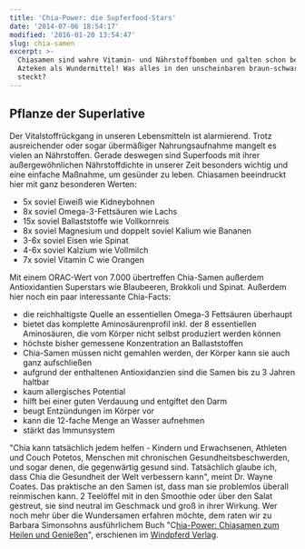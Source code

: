 ```yaml
---
title: 'Chia-Power: die Supferfood-Stars'
date: '2014-07-06 18:54:17'
modified: '2016-01-20 13:54:47'
slug: chia-samen
excerpt: >-
  Chiasamen sind wahre Vitamin- und Nährstoffbomben und galten schon bei den
  Azteken als Wundermittel! Was alles in den unscheinbaren braun-schwarzen Samen
  steckt?
---
```


## Pflanze der Superlative

Der Vitalstoffrückgang in unseren Lebensmitteln ist alarmierend. Trotz ausreichender oder sogar übermäßiger Nahrungsaufnahme mangelt es vielen an Nährstoffen. Gerade deswegen sind Superfoods mit ihrer außergewöhnlichen Nährstoffdichte in unserer Zeit besonders wichtig und eine einfache Maßnahme, um gesünder zu leben. Chiasamen beeindruckt hier mit ganz besonderen Werten:

*   5x soviel Eiweiß wie Kidneybohnen
*   8x soviel Omega-3-Fettsäuren wie Lachs
*   15x soviel Ballaststoffe wie Vollkornreis
*   8x soviel Magnesium und doppelt soviel Kalium wie Bananen
*   3-6x soviel Eisen wie Spinat
*   4-6x soviel Kalzium wie Vollmilch
*   7x soviel Vitamin C wie Orangen

Mit einem ORAC-Wert von 7.000 übertreffen Chia-Samen außerdem Antioxidantien Superstars wie Blaubeeren, Brokkoli und Spinat. Außerdem hier noch ein paar interessante Chia-Facts:

*   die reichhaltigste Quelle an essentiellen Omega-3 Fettsäuren überhaupt
*   bietet das komplette Aminosäurenprofil inkl. der 8 essentiellen Aminosäuren, die vom Körper nicht selbst produziert werden können
*   höchste bisher gemessene Konzentration an Ballaststoffen
*   Chia-Samen müssen nicht gemahlen werden, der Körper kann sie auch ganz aufschließen
*   aufgrund der enthaltenen Antioxidanzien sind die Samen bis zu 3 Jahren haltbar
*   kaum allergisches Potential
*   hilft bei einer guten Verdauung und entgiftet den Darm
*   beugt Entzündungen im Körper vor
*   kann die 12-fache Menge an Wasser aufnehmen
*   stärkt das Immunsystem

"Chia kann tatsächlich jedem helfen - Kindern und Erwachsenen, Athleten und Couch Potetos, Menschen mit chronischen Gesundheitsbeschwerden, und sogar denen, die gegenwärtig gesund sind. Tatsächlich glaube ich, dass Chia die Gesundheit der Welt verbessern kann", meint Dr. Wayne Coates. Das praktische an den Samen ist, dass man sie problemlos überall reinmischen kann. 2 Teelöffel mit in den Smoothie oder über den Salat gestreut, sie sind neutral im Geschmack und groß in ihrer Wirkung. Wer noch mehr über die Wundersamen erfahren möchte, dem raten wir zu Barbara Simonsohns ausführlichem Buch "C[hia-Power: Chiasamen zum Heilen und Genießen](http://www.windpferd.de/chia-power.html)", erschienen im [Windpferd Verlag](http://www.windpferd.de/).

